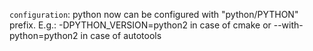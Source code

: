`configuration`: python now can be configured with "python/PYTHON" prefix.
E.g.: -DPYTHON_VERSION=python2 in case of cmake or --with-python=python2 in case of autotools